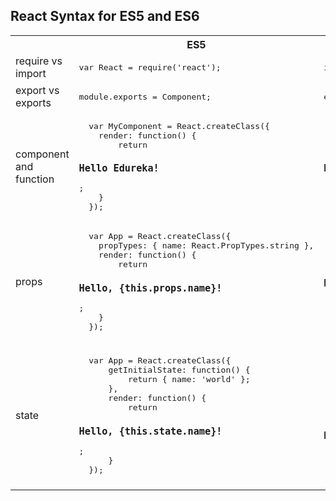 ## React Syntax for ES5 and ES6

<table>
  <tr>
    <th></th>
    <th>ES5</th>
    <th>ES6</th>
  </tr>
  <tr>
    <td>require vs import</td>
    <td>
<pre lang="javascript">
var React = require('react');
</pre>
    </td>
    <td>
<pre lang="javascript">
import React from 'react';
</pre>
    </td>
  </tr>
  <tr>
    <td>export vs exports</td>
    <td>
<pre lang="javascript">
module.exports = Component;
</pre>
    </td>
    <td>
<pre lang="javascript">
export default Component;
</pre>
    </td>
  </tr>
  <tr>
    <td>component and function</td>
    <td>
<pre lang="javascript">
  var MyComponent = React.createClass({
    render: function() {
        return <h3>Hello Edureka!</h3>;
    }
  });
</pre>
    </td>
    <td>
<pre lang="javascript">
  class MyComponent extends React.Component {
      render() {
          return <h3>Hello Edureka!</h3>;
      }
  }
</pre>
    </td>
  </tr>
  <tr>
    <td>props</td>
    <td>
<pre lang="javascript">
  var App = React.createClass({
    propTypes: { name: React.PropTypes.string },
    render: function() {
        return <h3>Hello, {this.props.name}!</h3>;
    }
  });
</pre>
    </td>
    <td>
<pre lang="javascript">
  class App extends React.Component {
      render() {
          return <h3>Hello, {this.props.name}!</h3>;
      }
  }
</pre>
    </td>
  </tr>
  <tr>
    <td>state</td>
    <td>
<pre lang="javascript">
  var App = React.createClass({
      getInitialState: function() {
          return { name: 'world' };
      },
      render: function() {
          return <h3>Hello, {this.state.name}!</h3>;
      }
  });
</pre>
    </td>
    <td>
<pre lang="javascript">
  class App extends React.Component {
      constructor() {
          super();
          this.state = { name: 'world' };
      }
      render() {
          return <h3>Hello, {this.state.name}!</h3>;
      }
  }
</pre>
    </td>
  </tr>
</table>
